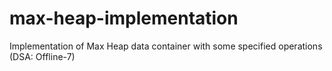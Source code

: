 # max-heap-implementation
Implementation of Max Heap data container with some specified operations (DSA: Offline-7)
